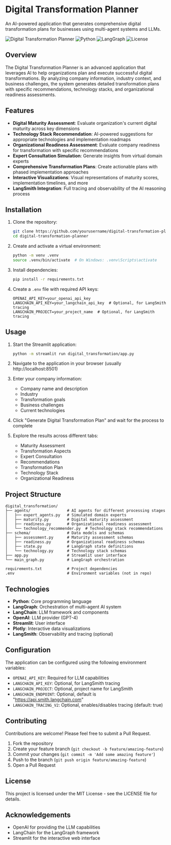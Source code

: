# Digital Transformation Planner

An AI-powered application that generates comprehensive digital transformation plans for businesses using multi-agent systems and LLMs.

![Digital Transformation Planner](https://img.shields.io/badge/Application-Digital_Transformation-blue)
![Python](https://img.shields.io/badge/Python-3.10_|_3.11-blue)
![LangGraph](https://img.shields.io/badge/Framework-LangGraph-green)
![License](https://img.shields.io/badge/License-MIT-yellow)

## Overview

The Digital Transformation Planner is an advanced application that leverages AI to help organizations plan and execute successful digital transformations. By analyzing company information, industry context, and business challenges, the system generates detailed transformation plans with specific recommendations, technology stacks, and organizational readiness assessments.

## Features

- **Digital Maturity Assessment**: Evaluate organization's current digital maturity across key dimensions
- **Technology Stack Recommendation**: AI-powered suggestions for appropriate technologies and implementation roadmaps
- **Organizational Readiness Assessment**: Evaluate company readiness for transformation with specific recommendations
- **Expert Consultation Simulation**: Generate insights from virtual domain experts
- **Comprehensive Transformation Plans**: Create actionable plans with phased implementation approaches
- **Interactive Visualizations**: Visual representations of maturity scores, implementation timelines, and more
- **LangSmith Integration**: Full tracing and observability of the AI reasoning process

## Installation

1. Clone the repository:
   ```bash
   git clone https://github.com/yourusername/digital-transformation-planner.git
   cd digital-transformation-planner
   ```

2. Create and activate a virtual environment:
   ```bash
   python -m venv .venv
   source .venv/bin/activate  # On Windows: .venv\Scripts\activate
   ```

3. Install dependencies:
   ```bash
   pip install -r requirements.txt
   ```

4. Create a `.env` file with required API keys:
   ```
   OPENAI_API_KEY=your_openai_api_key
   LANGCHAIN_API_KEY=your_langchain_api_key  # Optional, for LangSmith tracing
   LANGCHAIN_PROJECT=your_project_name  # Optional, for LangSmith tracing
   ```

## Usage

1. Start the Streamlit application:
   ```bash
   python -m streamlit run digital_transformation/app.py
   ```

2. Navigate to the application in your browser (usually http://localhost:8501)

3. Enter your company information:
   - Company name and description
   - Industry
   - Transformation goals
   - Business challenges
   - Current technologies

4. Click "Generate Digital Transformation Plan" and wait for the process to complete

5. Explore the results across different tabs:
   - Maturity Assessment
   - Transformation Aspects
   - Expert Consultation
   - Recommendations
   - Transformation Plan
   - Technology Stack
   - Organizational Readiness

## Project Structure

```
digital_transformation/
├── agents/                # AI agents for different processing stages
│   ├── expert_agents.py   # Simulated domain experts
│   ├── maturity.py        # Digital maturity assessment
│   ├── readiness.py       # Organizational readiness assessment
│   └── technology_recommender.py  # Technology stack recommendations
├── schema/                # Data models and schemas
│   ├── assessment.py      # Maturity assessment schemas
│   ├── readiness.py       # Organizational readiness schemas
│   ├── state.py           # LangGraph state definitions
│   └── technology.py      # Technology stack schemas
├── app.py                 # Streamlit user interface
└── main_graph.py          # LangGraph orchestration

requirements.txt           # Project dependencies
.env                       # Environment variables (not in repo)
```

## Technologies

- **Python**: Core programming language
- **LangGraph**: Orchestration of multi-agent AI system
- **LangChain**: LLM framework and components
- **OpenAI**: LLM provider (GPT-4)
- **Streamlit**: User interface
- **Plotly**: Interactive data visualizations
- **LangSmith**: Observability and tracing (optional)

## Configuration

The application can be configured using the following environment variables:

- `OPENAI_API_KEY`: Required for LLM capabilities
- `LANGCHAIN_API_KEY`: Optional, for LangSmith tracing
- `LANGCHAIN_PROJECT`: Optional, project name for LangSmith
- `LANGCHAIN_ENDPOINT`: Optional, default is "https://api.smith.langchain.com"
- `LANGCHAIN_TRACING_V2`: Optional, enables/disables tracing (default: true)

## Contributing

Contributions are welcome! Please feel free to submit a Pull Request.

1. Fork the repository
2. Create your feature branch (`git checkout -b feature/amazing-feature`)
3. Commit your changes (`git commit -m 'Add some amazing feature'`)
4. Push to the branch (`git push origin feature/amazing-feature`)
5. Open a Pull Request

## License

This project is licensed under the MIT License - see the LICENSE file for details.

## Acknowledgements

- OpenAI for providing the LLM capabilities
- LangChain for the LangGraph framework
- Streamlit for the interactive web interface 